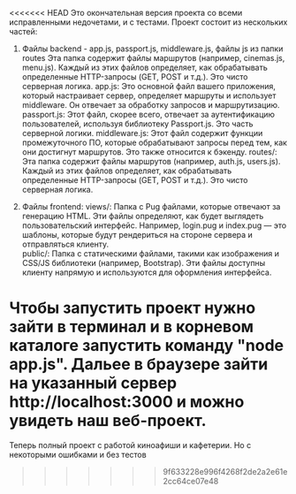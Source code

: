 <<<<<<< HEAD
Это окончательная версия проекта со всеми исправленными недочетами, и с тестами.
Проект состоит из нескольких частей:

1) Файлы backend - app.js, passport.js, middleware.js, файлы js из папки routes Эта папка содержит файлы маршрутов (например, cinemas.js, menu.js). Каждый из этих файлов определяет, как обрабатывать определенные HTTP-запросы (GET, POST и т.д.). Это чисто серверная логика.
app.js: Это основной файл вашего приложения, который настраивает сервер, определяет маршруты и использует middleware. Он отвечает за обработку запросов и маршрутизацию.
passport.js: Этот файл, скорее всего, отвечает за аутентификацию пользователей, используя библиотеку Passport.js. Это часть серверной логики.
middleware.js: Этот файл содержит функции промежуточного ПО, которые обрабатывают запросы перед тем, как они достигнут маршрутов. Это также относится к бэкенду.
routes/: Эта папка содержит файлы маршрутов (например, auth.js, users.js). Каждый из этих файлов определяет, как обрабатывать определенные HTTP-запросы (GET, POST и т.д.). Это чисто серверная логика.

2) Файлы  frontend:
views/: Папка с Pug файлами, которые отвечают за генерацию HTML. Эти файлы определяют, как будет выглядеть пользовательский интерфейс. Например, login.pug и index.pug — это шаблоны, которые будут рендериться на стороне сервера и отправляться клиенту.  
public/: Папка с статическими файлами, такими как изображения и CSS/JS библиотеки (например, Bootstrap). Эти файлы доступны клиенту напрямую и используются для оформления интерфейса.


Чтобы запустить проект нужно зайти в терминал и в корневом каталоге запустить команду "node app.js".
Дальее в браузере зайти на указанный сервер http://localhost:3000 и можно увидеть наш веб-проект.
=======
Теперь полный проект с работой киноафиши и кафетерии. Но с некоторыми ошибками и без тестов
>>>>>>> 9f633228e996f4268f2de2a2e61e2cc64ce07e48
